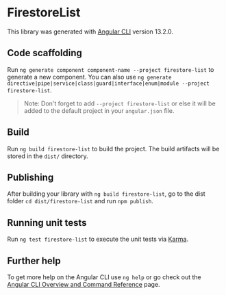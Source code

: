 # FirestoreList

This library was generated with [Angular CLI](https://github.com/angular/angular-cli) version 13.2.0.

## Code scaffolding

Run `ng generate component component-name --project firestore-list` to generate a new component. You can also use `ng generate directive|pipe|service|class|guard|interface|enum|module --project firestore-list`.
> Note: Don't forget to add `--project firestore-list` or else it will be added to the default project in your `angular.json` file. 

## Build

Run `ng build firestore-list` to build the project. The build artifacts will be stored in the `dist/` directory.

## Publishing

After building your library with `ng build firestore-list`, go to the dist folder `cd dist/firestore-list` and run `npm publish`.

## Running unit tests

Run `ng test firestore-list` to execute the unit tests via [Karma](https://karma-runner.github.io).

## Further help

To get more help on the Angular CLI use `ng help` or go check out the [Angular CLI Overview and Command Reference](https://angular.io/cli) page.
